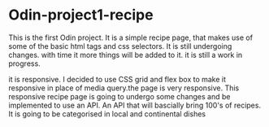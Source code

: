 # Odin-project1-recipe
This is the first Odin project.
It is a simple recipe page, that makes use of some of the basic html tags and css selectors.
It is still undergoing changes.
with time it more things will be added to it.
it is still a work in progress.

it is responsive.
I decided to use CSS grid and flex box to make it responsive in place of media query.the page is very
responsive.
This responsive recipe page is going to undergo some changes and be implemented to use an API.
An API that will bascially bring 100's of recipes.
It is going to be categorised in local and continental dishes
